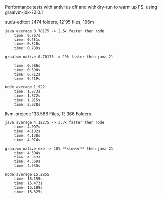 Performance tests with antivirus off and with dry-run to warm up FS, using graalvm-jdk-22.0.1 

sudu-editor: 2474 folders, 12195 files, 196m 

    java average 0.78175 -> 2.5x faster then node
        time: 0.767s
        time: 0.751s
        time: 0.820s
        time: 0.789s

    graalvm native 0.70175 -> 10% faster then java 21 

        time: 0.686s
        time: 0.690s
        time: 0.712s
        time: 0.719s
    
    node average 1.922
        time: 1.873s
        time: 1.872s
        time: 1.915s
        time: 2.028s

llvm-project: 133.586 Files, 13.366 Folders

    java average 4.12275 -> 3.7x faster then node
        time: 4.097s
        time: 4.182s
        time: 4.138s
        time: 4.074s

    graalvm native exe -> 10% **slower** then java 21
        time: 4.504s
        time: 4.542s
        time: 4.569s
        time: 4.535s
    
    node average 15.2855
        time: 15.155s
        time: 15.473s
        time: 15.189s
        time: 15.325s

